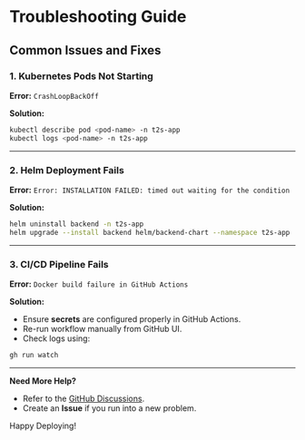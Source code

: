 # Troubleshooting Guide

## Common Issues and Fixes

### **1. Kubernetes Pods Not Starting**
**Error:** `CrashLoopBackOff`

**Solution:**
```sh
kubectl describe pod <pod-name> -n t2s-app
kubectl logs <pod-name> -n t2s-app
```

---

### **2. Helm Deployment Fails**
**Error:** `Error: INSTALLATION FAILED: timed out waiting for the condition`

**Solution:**
```sh
helm uninstall backend -n t2s-app
helm upgrade --install backend helm/backend-chart --namespace t2s-app
```

---

### **3. CI/CD Pipeline Fails**
**Error:** `Docker build failure in GitHub Actions`

**Solution:**
- Ensure **secrets** are configured properly in GitHub Actions.
- Re-run workflow manually from GitHub UI.
- Check logs using:
```sh
gh run watch
```

---

**Need More Help?**
- Refer to the [GitHub Discussions](https://github.com/Here2ServeU/t2s-sre-plaform/discussions).
- Create an **Issue** if you run into a new problem.

Happy Deploying!

